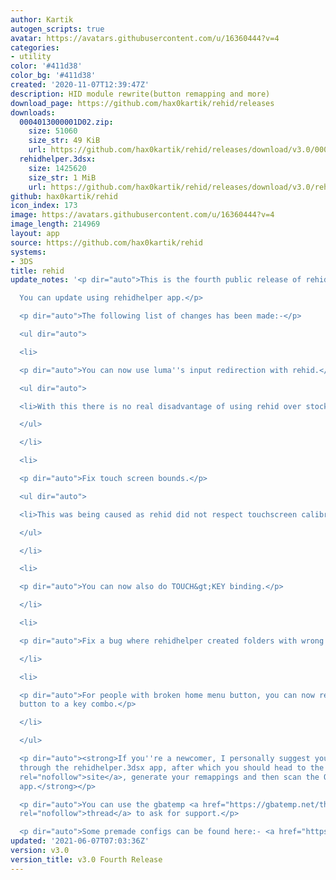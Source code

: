 ```yaml
---
author: Kartik
autogen_scripts: true
avatar: https://avatars.githubusercontent.com/u/16360444?v=4
categories:
- utility
color: '#411d38'
color_bg: '#411d38'
created: '2020-11-07T12:39:47Z'
description: HID module rewrite(button remapping and more)
download_page: https://github.com/hax0kartik/rehid/releases
downloads:
  0004013000001D02.zip:
    size: 51060
    size_str: 49 KiB
    url: https://github.com/hax0kartik/rehid/releases/download/v3.0/0004013000001D02.zip
  rehidhelper.3dsx:
    size: 1425620
    size_str: 1 MiB
    url: https://github.com/hax0kartik/rehid/releases/download/v3.0/rehidhelper.3dsx
github: hax0kartik/rehid
icon_index: 173
image: https://avatars.githubusercontent.com/u/16360444?v=4
image_length: 214969
layout: app
source: https://github.com/hax0kartik/rehid
systems:
- 3DS
title: rehid
update_notes: '<p dir="auto">This is the fourth public release of rehid.<br>

  You can update using rehidhelper app.</p>

  <p dir="auto">The following list of changes has been made:-</p>

  <ul dir="auto">

  <li>

  <p dir="auto">You can now use luma''s input redirection with rehid.</p>

  <ul dir="auto">

  <li>With this there is no real disadvantage of using rehid over stock hid!</li>

  </ul>

  </li>

  <li>

  <p dir="auto">Fix touch screen bounds.</p>

  <ul dir="auto">

  <li>This was being caused as rehid did not respect touchscreen calibration.</li>

  </ul>

  </li>

  <li>

  <p dir="auto">You can now also do TOUCH&gt;KEY binding.</p>

  </li>

  <li>

  <p dir="auto">Fix a bug where rehidhelper created folders with wrong titleid.</p>

  </li>

  <li>

  <p dir="auto">For people with broken home menu button, you can now remap your home
  button to a key combo.</p>

  </li>

  </ul>

  <p dir="auto"><strong>If you''re a newcomer, I personally suggest you install rehid
  through the rehidhelper.3dsx app, after which you should head to the <a href="https://mikahjc.github.io/3dsRemapBuilder/config"
  rel="nofollow">site</a>, generate your remappings and then scan the QR with the
  app.</strong></p>

  <p dir="auto">You can use the gbatemp <a href="https://gbatemp.net/threads/wip-rehid-hid-module-rewrite-for-easy-button-remapping-and-more.585387/"
  rel="nofollow">thread</a> to ask for support.</p>

  <p dir="auto">Some premade configs can be found here:- <a href="https://github.com/Nanashi13/Rehid-configs-files-3DS">https://github.com/Nanashi13/Rehid-configs-files-3DS</a></p>'
updated: '2021-06-07T07:03:36Z'
version: v3.0
version_title: v3.0 Fourth Release
---
```


